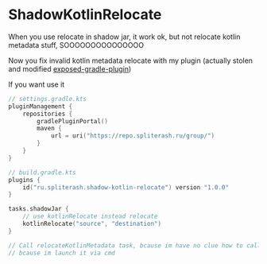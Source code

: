 # ShadowKotlinRelocate

When you use relocate in shadow jar, it work ok, but not relocate kotlin metadata stuff, SOOOOOOOOOOOOOOO

Now you fix invalid kotlin metadata relocate with my plugin (actually stolen and
modified [exposed-gradle-plugin](https://github.com/JetBrains/exposed-intellij-plugin/tree/master/exposed-gradle-plugin))

If you want use it

```kotlin
// settings.gradle.kts
pluginManagement {
    repositories {
        gradlePluginPortal()
        maven {
            url = uri("https://repo.spliterash.ru/group/")
        }
    }
}
```

```kotlin
// build.gradle.kts
plugins {
    id("ru.spliterash.shadow-kotlin-relocate") version "1.0.0"
}

tasks.shadowJar {
    // use kotlinRelocate instead relocate
    kotlinRelocate("source", "destination")
}

// Call relocateKotlinMetadata task, bcause im have no clue how to call it in build script,
// bcause im launch it via cmd
```
